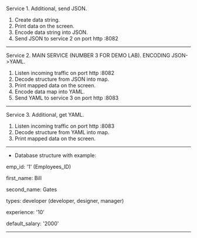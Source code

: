 Service 1. Additional, send JSON.

1. Create data string.
2. Print data on the screen.
2. Encode data string into JSON.
3. Send JSON to service 2 on port http :8082
_____________

Service 2. MAIN SERVICE (NUMBER 3 FOR DEMO LAB). ENCODING JSON->YAML.

1. Listen incoming traffic on port http :8082
2. Decode structure from JSON into map.
3. Print mapped data on the screen.
4. Encode data map into YAML.
5. Send YAML to service 3 on port http :8083
_____________

Service 3. Additional, get YAML.

1. Listen incoming traffic on port http :8083
2. Decode structure from YAML into map.
3. Print mapped data on the screen.
________

* Database structure with example:

emp_id: '1' (Employees_ID)

first_name: Bill

second_name: Gates

types: developer   (developer, designer, manager)

experience: '10'

default_salary: '2000'

________

